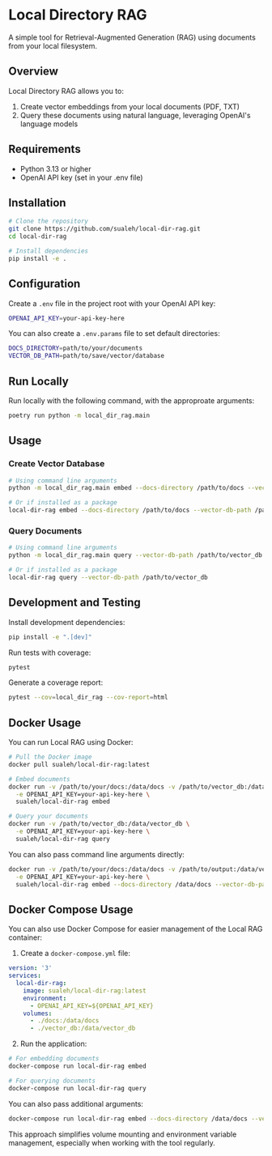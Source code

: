 # Local Directory RAG

A simple tool for Retrieval-Augmented Generation (RAG) using documents from your local filesystem.

## Overview

Local Directory RAG allows you to:

1. Create vector embeddings from your local documents (PDF, TXT)
2. Query these documents using natural language, leveraging OpenAI's language models

## Requirements

- Python 3.13 or higher
- OpenAI API key (set in your .env file)

## Installation

```bash
# Clone the repository
git clone https://github.com/sualeh/local-dir-rag.git
cd local-dir-rag

# Install dependencies
pip install -e .
```

## Configuration

Create a `.env` file in the project root with your OpenAI API key:

```bash
OPENAI_API_KEY=your-api-key-here
```

You can also create a `.env.params` file to set default directories:

```bash
DOCS_DIRECTORY=path/to/your/documents
VECTOR_DB_PATH=path/to/save/vector/database
```

## Run Locally

Run locally with the following command, with the approproate arguments:

```bash
poetry run python -m local_dir_rag.main
```

## Usage

### Create Vector Database

```bash
# Using command line arguments
python -m local_dir_rag.main embed --docs-directory /path/to/docs --vector-db-path /path/to/vector_db

# Or if installed as a package
local-dir-rag embed --docs-directory /path/to/docs --vector-db-path /path/to/vector_db
```

### Query Documents

```bash
# Using command line arguments
python -m local_dir_rag.main query --vector-db-path /path/to/vector_db

# Or if installed as a package
local-dir-rag query --vector-db-path /path/to/vector_db
```

## Development and Testing

Install development dependencies:

```bash
pip install -e ".[dev]"
```

Run tests with coverage:

```bash
pytest
```

Generate a coverage report:

```bash
pytest --cov=local_dir_rag --cov-report=html
```

## Docker Usage

You can run Local RAG using Docker:

```bash
# Pull the Docker image
docker pull sualeh/local-dir-rag:latest

# Embed documents
docker run -v /path/to/your/docs:/data/docs -v /path/to/vector_db:/data/vector_db \
  -e OPENAI_API_KEY=your-api-key-here \
  sualeh/local-dir-rag embed

# Query your documents
docker run -v /path/to/vector_db:/data/vector_db \
  -e OPENAI_API_KEY=your-api-key-here \
  sualeh/local-dir-rag query
```

You can also pass command line arguments directly:

```bash
docker run -v /path/to/your/docs:/data/docs -v /path/to/output:/data/vector_db \
  -e OPENAI_API_KEY=your-api-key-here \
  sualeh/local-dir-rag embed --docs-directory /data/docs --vector-db-path /data/vector_db
```

## Docker Compose Usage

You can also use Docker Compose for easier management of the Local RAG container:

1. Create a `docker-compose.yml` file:

```yaml
version: '3'
services:
  local-dir-rag:
    image: sualeh/local-dir-rag:latest
    environment:
      - OPENAI_API_KEY=${OPENAI_API_KEY}
    volumes:
      - ./docs:/data/docs
      - ./vector_db:/data/vector_db
```

2. Run the application:

```bash
# For embedding documents
docker-compose run local-dir-rag embed

# For querying documents
docker-compose run local-dir-rag query
```

You can also pass additional arguments:

```bash
docker-compose run local-dir-rag embed --docs-directory /data/docs --vector-db-path /data/vector_db
```

This approach simplifies volume mounting and environment variable management, especially when working with the tool regularly.
